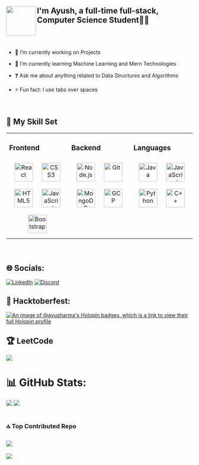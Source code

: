 

## <img src="https://gifdb.com/images/high/hello-madagascar-penguin-7pernnlu5b6aad3y.gif" align="left" style="width: 80px" style="height: 80px" />  <div align="left">I'm Ayush, a full-time full-stack, Computer Science Student👨‍💻</div>
  <br><br>

- 🔭 I’m currently working on Projects

- 🌱 I’m currently learning Machine Learning and Mern Technologies

- ❓ Ask me about anything related to Data Structures and Algorithms

- ⚡ Fun fact: I use tabs over spaces

<br/>

## 🧠 My Skill Set

<table><tr><td valign="top" width="33%">

### Frontend

<div align="center">  
<a href="https://reactjs.org/" target="_blank"><img style="margin: 10px" src="https://profilinator.rishav.dev/skills-assets/react-original-wordmark.svg" alt="React" height="50" /></a>  
<a href="https://www.w3schools.com/css/" target="_blank"><img style="margin: 10px" src="https://profilinator.rishav.dev/skills-assets/css3-original-wordmark.svg" alt="CSS3" height="50" /></a>  
<a href="https://en.wikipedia.org/wiki/HTML5" target="_blank"><img style="margin: 10px" src="https://profilinator.rishav.dev/skills-assets/html5-original-wordmark.svg" alt="HTML5" height="50" /></a>  
<a href="https://www.javascript.com/" target="_blank"><img style="margin: 10px" src="https://profilinator.rishav.dev/skills-assets/javascript-original.svg" alt="JavaScript" height="50" /></a>  
<a href="https://getbootstrap.com/docs/3.4/javascript/" target="_blank"><img style="margin: 10px" src="https://profilinator.rishav.dev/skills-assets/bootstrap-plain.svg" alt="Bootstrap" height="50" /></a>  
</div>

</td><td valign="top" width="33%">

### Backend

<div align="center">  
<a href="https://nodejs.org/" target="_blank"><img style="margin: 10px" src="https://profilinator.rishav.dev/skills-assets/nodejs-original-wordmark.svg" alt="Node.js" height="50" /></a>  
<a href="https://github.com/" target="_blank"><img style="margin: 10px" src="https://profilinator.rishav.dev/skills-assets/git-scm-icon.svg" alt="Git" height="50" /></a>  
<a href="https://www.mongodb.com/" target="_blank"><img style="margin: 10px" src="https://profilinator.rishav.dev/skills-assets/mongodb-original-wordmark.svg" alt="MongoDB" height="50" /></a>  
<a href="https://cloud.google.com/" target="_blank"><img style="margin: 10px" src="https://profilinator.rishav.dev/skills-assets/google_cloud-icon.svg" alt="GCP" height="50" /></a>  
</div>

</td><td valign="top" width="33%">

### Languages

<div align="center">  
<a href="https://www.java.com/" target="_blank"><img style="margin: 10px" src="https://profilinator.rishav.dev/skills-assets/java-original-wordmark.svg" alt="Java" height="50" /></a>  
<a href="https://www.javascript.com/" target="_blank"><img style="margin: 10px" src="https://profilinator.rishav.dev/skills-assets/javascript-original.svg" alt="JavaScript" height="50" /></a>  
<a href="https://www.python.org/" target="_blank"><img style="margin: 10px" src="https://profilinator.rishav.dev/skills-assets/python-original.svg" alt="Python" height="50" /></a>  
<a href="https://www.cplusplus.com/" target="_blank"><img style="margin: 10px" src="https://profilinator.rishav.dev/skills-assets/cplusplus-original.svg" alt="C++" height="50" /></a>  
</div>

</td></tr></table>

<br/>

<img src="https://user-images.githubusercontent.com/74038190/212284100-561aa473-3905-4a80-b561-0d28506553ee.gif" width="1200" height="5">

## 🌐 Socials:

[![LinkedIn](https://img.shields.io/badge/LinkedIn-%230077B5.svg?logo=linkedin&logoColor=white)](https://linkedin.com/ayusharma3/) [![Discord](https://img.shields.io/badge/Discord-%237289DA.svg?logo=discord&logoColor=white)](discordapp.com/users/524146706393071626)

## 🏅 Hacktoberfest:

[![An image of @ayusharma's Holopin badges, which is a link to view their full Holopin profile](https://holopin.me/ayusharma)](https://holopin.io/@ayusharma)

## 🏆 LeetCode

![](https://leetcard.jacoblin.cool/ayusharma03?ext=activity)

# 📊 GitHub Stats:

![](https://github-readme-stats.vercel.app/api?username=ayusharma03&theme=dracula&hide_border=true&include_all_commits=true&count_private=true)            ![](https://github-readme-stats.vercel.app/api/top-langs/?username=ayusharma03&theme=dracula&hide_border=true&include_all_commits=true&count_private=true&layout=compact)<br/>

<img src="https://user-images.githubusercontent.com/74038190/212284100-561aa473-3905-4a80-b561-0d28506553ee.gif" width="1200" height="5">

### 🔝 Top Contributed Repo
## ![](https://github-contributor-stats.vercel.app/api?username=ayusharma03&limit=5&theme=dark&combine_all_yearly_contributions=true)

[![](https://visitcount.itsvg.in/api?id=ayusharma03&icon=2&color=6)](https://visitcount.itsvg.in)
